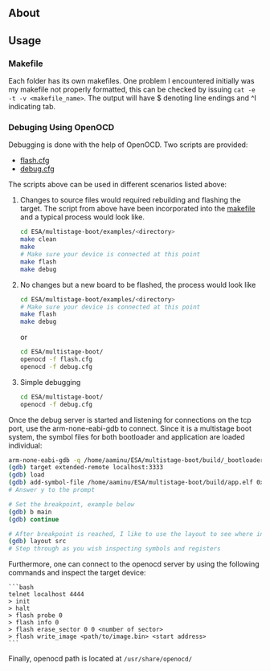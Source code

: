 ## About


## **Usage**
### **Makefile**
Each folder has its own makefiles. One problem I encountered initially was my makefile not properly formatted, this can be checked by issuing `cat -e -t -v <makefile_name>`. The output will have $ denoting line endings and ^I indicating tab.

### **Debuging Using OpenOCD**
Debugging is done with the help of OpenOCD. Two scripts are provided:
- [flash.cfg](./multistage-boot/flash.cfg)
- [debug.cfg](./multistage-boot/debug.cfg)

The scripts above can be used in different scenarios listed above:
1. Changes to source files would required rebuilding and flashing the target. The script from above have been incorporated into the [makefile](./multistage-boot/makefile) and a typical process would look like.
    ```bash
    cd ESA/multistage-boot/examples/<directory>
    make clean
    make
    # Make sure your device is connected at this point
    make flash
    make debug
    ```
2. No changes but a new board to be flashed, the process would look like 
    ```bash
    cd ESA/multistage-boot/examples/<directory>
    # Make sure your device is connected at this point
    make flash
    make debug
    ```
    or 
    ```bash
    cd ESA/multistage-boot/
    openocd -f flash.cfg
    openocd -f debug.cfg
    ```
3. Simple debugging
    ```bash
    cd ESA/multistage-boot/
    openocd -f debug.cfg
    ```
Once the debug server is started and listening for connections on the tcp port, use the arm-none-eabi-gdb to connect. Since it is a multistage boot system, the symbol files for both bootloader and application are loaded individual:
```bash
arm-none-eabi-gdb -q /home/aaminu/ESA/multistage-boot/build/_bootloader.elf
(gdb) target extended-remote localhost:3333
(gdb) load
(gdb) add-symbol-file /home/aaminu/ESA/multistage-boot/build/app.elf 0x8004000
# Answer y to the prompt

# Set the breakpoint, example below
(gdb) b main
(gdb) continue

# After breakpoint is reached, I like to use the layout to see where in the sorce code I am
(gdb) layout src
# Step through as you wish inspecting symbols and registers
```

Furthermore, one can connect to the openocd server by using the following commands and inspect the target device:

    ```bash
    telnet localhost 4444
    > init
    > halt
    > flash probe 0
    > flash info 0
    > flash erase_sector 0 0 <number of sector>
    > flash write_image <path/to/image.bin> <start address>
    ```
Finally, openocd path is located at  `/usr/share/openocd/`
